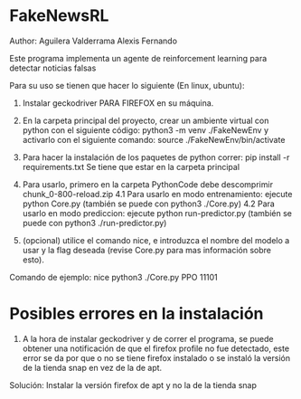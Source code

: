 # FakeNewsRL
Author: Aguilera Valderrama Alexis Fernando

Este programa implementa un agente de reinforcement learning para detectar noticias falsas


Para su uso se tienen que hacer lo siguiente (En linux, ubuntu):

1. Instalar geckodriver PARA FIREFOX en su máquina.

2. En la carpeta principal del proyecto, crear un ambiente virtual con python con el siguiente código:
   python3 -m venv ./FakeNewEnv
  y activarlo con el siguiente comando: source ./FakeNewEnv/bin/activate
  
3. Para hacer la instalación de los paquetes de python correr: pip install -r requirements.txt
 Se tiene que estar en la carpeta principal
 
4. Para usarlo, primero en la carpeta PythonCode debe descomprimir chunk_0-800-reload.zip
   4.1 Para usarlo en modo entrenamiento: ejecute python Core.py (también se puede con python3 ./Core.py)
   4.2 Para usarlo en modo prediccion: ejecute python run-predictor.py (también se puede con python3 ./run-predictor.py)

5. (opcional) utilice el comando nice, e introduzca el nombre del modelo a usar y la flag deseada (revise Core.py para mas información sobre esto).

Comando de ejemplo: nice python3 ./Core.py PPO 11101



# Posibles errores en la instalación

 1. A la hora de instalar geckodriver y de correr el programa, se puede obtener una notificación
 de que el firefox profile no fue detectado, este error se da por que o no se tiene firefox instalado o
 se instaló la versión de la tienda snap en vez de la de apt.

 Solución:
 Instalar la versión firefox de apt y no la de la tienda snap
